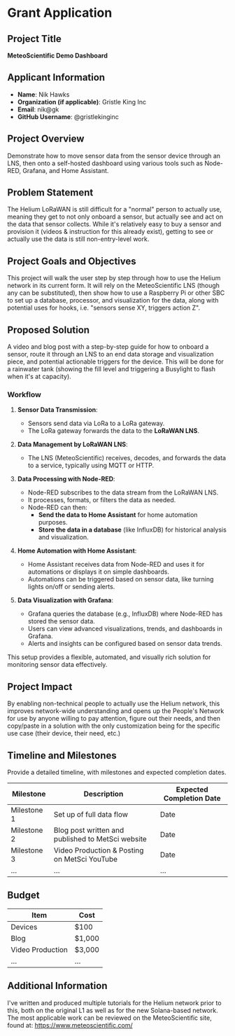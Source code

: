 
# Grant Application

## Project Title
**MeteoScientific Demo Dashboard**

## Applicant Information
- **Name**: Nik Hawks
- **Organization (if applicable)**: Gristle King Inc
- **Email**: nik@gk
- **GitHub Username**: @gristlekinginc

## Project Overview
Demonstrate how to move sensor data from the sensor device through an LNS, then onto a self-hosted dashboard using various tools such as Node-RED, Grafana, and Home Assistant.

## Problem Statement
The Helium LoRaWAN is still difficult for a "normal" person to actually use, meaning they get to not only onboard a sensor, but actually see and act on the data that sensor collects. While it's relatively easy to buy a sensor and provision it (videos & instruction for this already exist), getting to see or actually use the data is still non-entry-level work.

## Project Goals and Objectives
This project will walk the user step by step through how to use the Helium network in its current form. It will rely on the MeteoScientific LNS (though any can be substituted), then show how to use a Raspberry Pi or other SBC to set up a database, processor, and visualization for the data, along with potential uses for hooks, i.e. "sensors sense XY, triggers action Z".

## Proposed Solution
A video and blog post with a step-by-step guide for how to onboard a sensor, route it through an LNS to an end data storage and visualization piece, and potential actionable triggers for the device. This will be done for a rainwater tank (showing the fill level and triggering a Busylight to flash when it's at capacity).

### Workflow
1. **Sensor Data Transmission**:
   - Sensors send data via LoRa to a LoRa gateway.
   - The LoRa gateway forwards the data to the **LoRaWAN LNS**.

2. **Data Management by LoRaWAN LNS**:
   - The LNS (MeteoScientific) receives, decodes, and forwards the data to a service, typically using MQTT or HTTP.

3. **Data Processing with Node-RED**:
   - Node-RED subscribes to the data stream from the LoRaWAN LNS.
   - It processes, formats, or filters the data as needed.
   - Node-RED can then:
     - **Send the data to Home Assistant** for home automation purposes.
     - **Store the data in a database** (like InfluxDB) for historical analysis and visualization.

4. **Home Automation with Home Assistant**:
   - Home Assistant receives data from Node-RED and uses it for automations or displays it on simple dashboards.
   - Automations can be triggered based on sensor data, like turning lights on/off or sending alerts.

5. **Data Visualization with Grafana**:
   - Grafana queries the database (e.g., InfluxDB) where Node-RED has stored the sensor data.
   - Users can view advanced visualizations, trends, and dashboards in Grafana.
   - Alerts and insights can be configured based on sensor data trends.

This setup provides a flexible, automated, and visually rich solution for monitoring sensor data effectively.

## Project Impact
By enabling non-technical people to actually use the Helium network, this improves network-wide understanding and opens up the People's Network for use by anyone willing to pay attention, figure out their needs, and then copy/paste in a solution with the only customization being for the specific use case (their device, their need, etc.)

## Timeline and Milestones
Provide a detailed timeline, with milestones and expected completion dates.

| Milestone | Description | Expected Completion Date |
| --------- | ----------- | ------------------------ |
| Milestone 1 | Set up of full data flow | Date |
| Milestone 2 | Blog post written and published to MetSci website | Date |
| Milestone 3 | Video Production & Posting on MetSci YouTube | Date |
| … | … | … |

## Budget

| Item | Cost |
| ---- | ---- |
| Devices | $100 |
| Blog | $1,000 |
| Video Production | $3,000 |
| … | … |

## Additional Information
I've written and produced multiple tutorials for the Helium network prior to this, both on the original L1 as well as for the new Solana-based network. The most applicable work can be reviewed on the MeteoScientific site, found at: https://www.meteoscientific.com/
